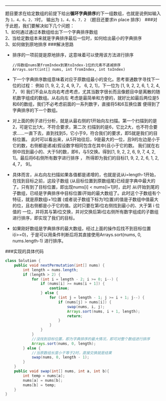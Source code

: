 ---
题目要求在给定数组的前提下给出**循环字典排序**的下一组数组，也就是说例如输入为 `1，4，6，2，7`时，
输出为 `1，4，6，7，2` （题目还要求in place 排序）
###对于此题，我们要解决如下几个问题：  
    1、如何通过通过本数组给出下一个字典排序数组  
    2、当给定数组本来就是字典排序最后一位时，如何给出最小的字典排序  
    3、如何做到原地排序
###解决思路
- 排序的一项前提是原地排序，这意味着可以使用该方法进行排序
    ```
    //将数组nums第fromIndex到第toIndex-1位的元素不递减排序 
    Arrays.sort(int[] nums, int fromIndex, int toIndex)
    ```

- 下一个字典排序数组意味着对应于原数组最小的变化。思考普通数字寻找下一位的过程：
  例如 [1, 9, 2, 2, 4, 9, 7， 6, 2, 1]，下一位为 [1, 9, 2, 2, 6, 1, 2, 4, 7， 9]
  我们不会从左向右考虑考虑，尤其当数字很长而且像题目中是离散的随机数字组成的数组。从右向左
  考虑是最简单和方便的，就好比如最后两位是5和6的数组，我们不必考虑前面的一系列数字，直接将5和6互换位置
  便得到了字典排序的下一个数组。
- 对上面的例子进行分析，就是从最右侧的1开始向左扫描。第一个扫描到的是2，可是它比1大，不符合要求，第二次
  扫描到的是6，它比2大，也不符合要求……一直下去，直到找到5，它小于9，符合我们的要求，即5就是我们的目标位置。
  此时可以看出来，从5开始往后，9是最大的一位，且9的左边是小于它的数，右侧都是递减(假设数字相同包含在其中)且小于它的数。
  我们就在右侧中找到最小的、大于5的数，即6，与5交换。得到[1, 9, 2, 2, 6, 9, 7, 4, 2, 1]。最后将6右侧所有数字进行排序
，  所得即为我们的目标[1, 9, 2, 2, 6, 1, 2, 4, 7， 9]。
- 具体而言，从右向左扫描如果各值都是递增的，也就是说从i=length-1开始，在找到目标之前，这段子数组
  (从目标位置到原数组尾)已经是字典中最大的了。只有到了目标位置，即出现nums[i] < nums[i+1]时，此时
  从i开始到尾的子数组，已经是字典排序中目标位置i开始的最大数组了。此时这个子数组有个特征，就是原数组i+1位置
  (或者说子数组下标为1位置)的值是子数组中值最大的位，且右侧都是小于它的值。这时只要在第i位右侧找到最小的、大于第 i 位值的
  一位，并将其与第i位交换，并对交换后第i位右侧所有数字组成的子数组进行排序，即实现了我们的目标。
- 如果刚好数组是字典排序的最大数组，经过上面的操作后找不到目标位置i(i>=0)，于是可以用条件判断后将其直接使用Arrays.sort(nums, 0, nums.length-1)
  进行排序。

###实现的具体代码
```java
class Solution {
    public void nextPermutation(int[] nums) {
        int length = nums.length;
        if (length > 2) {
            for (int i = length - 2; i >= 0; i--) {
                if (nums[i] >= nums[i + 1]) {
                    continue;
                } else {
                    for (int j = length - 1; j >= i + 1; j--) {
                        if (nums[j] > nums[i]) {
                            swap(nums, i, j);
                            Arrays.sort(nums, i + 1, length);
                            return;
                        }
                    }
                }
            }
            //没找到目标位置，即为字典排序的最大情况，即可对整个数组进行排序
            Arrays.sort(nums, 0, length);
        } else {
            //当原数组长度小于等于2时，直接交换就是结果
            swap(nums, 0, length - 1);
        }
    }
    public void swap(int[] nums, int a, int b){
        int temp = nums[a];
        nums[a] = nums[b];
        nums[b] = temp;
    }
}
```